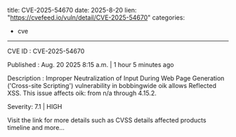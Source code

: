  
title: CVE-2025-54670
date: 2025-8-20
lien: "https://cvefeed.io/vuln/detail/CVE-2025-54670"
categories:
  - cve
---

CVE ID : CVE-2025-54670

Published :  Aug. 20
2025
8:15 a.m. | 1 hour
5 minutes ago

Description : Improper Neutralization of Input During Web Page Generation ('Cross-site Scripting') vulnerability in bobbingwide oik allows Reflected XSS. This issue affects oik: from n/a through 4.15.2.

Severity: 7.1 | HIGH

Visit the link for more details
such as CVSS details
affected products
timeline
and more...
